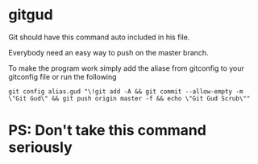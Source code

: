 # gitgud
Git should have this command auto included in his file.

Everybody need an easy way to push on the master branch.

To make the program work simply add the aliase from gitconfig to your gitconfig file or run the following

``` git config alias.gud "\!git add -A && git commit --allow-empty -m \"Git Gud\" && git push origin master -f && echo \"Git Gud Scrub\"" ```
# PS: Don't take this command seriously